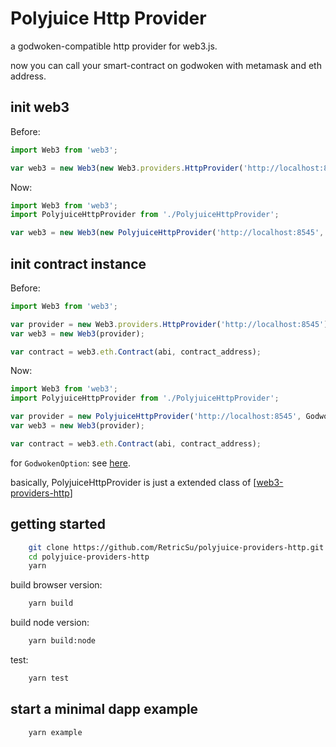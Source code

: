 # Polyjuice Http Provider

a godwoken-compatible http provider for web3.js.

now you can call your smart-contract on godwoken with metamask and eth address.

## init web3

Before:

```js
import Web3 from 'web3';

var web3 = new Web3(new Web3.providers.HttpProvider('http://localhost:8545'));
```

Now:

```js
import Web3 from 'web3';
import PolyjuiceHttpProvider from './PolyjuiceHttpProvider';

var web3 = new Web3(new PolyjuiceHttpProvider('http://localhost:8545', GodwokenOption));
```

## init contract instance

Before:

```js
import Web3 from 'web3';

var provider = new Web3.providers.HttpProvider('http://localhost:8545');
var web3 = new Web3(provider);

var contract = web3.eth.Contract(abi, contract_address);
```

Now:

```js
import Web3 from 'web3';
import PolyjuiceHttpProvider from './PolyjuiceHttpProvider';

var provider = new PolyjuiceHttpProvider('http://localhost:8545', GodwokenOption);
var web3 = new Web3(provider);

var contract = web3.eth.Contract(abi, contract_address);
```

for ```GodwokenOption```: see [here](/src/util.ts#L30-L36).

basically, PolyjuiceHttpProvider is just a extended class of [[web3-providers-http](https://github.com/ChainSafe/web3.js/tree/1.x/packages/web3-providers-http)]

## getting started

```sh
    git clone https://github.com/RetricSu/polyjuice-providers-http.git
    cd polyjuice-providers-http
    yarn 
```

build browser version:

```sh
    yarn build
```

build node version:

```sh
    yarn build:node
```

test:

```sh
    yarn test
```

## start a minimal dapp example

```sh
    yarn example
```
